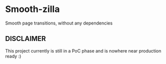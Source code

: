 # Smooth-zilla

Smooth page transitions, without any dependencies

## DISCLAIMER
This project currently is still in a PoC phase and is nowhere near production ready :)
